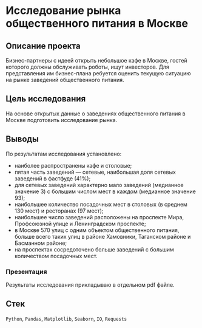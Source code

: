 # Исследование рынка общественного питания в Москве

## Описание проекта
Бизнес-партнеры с идеей открыть небольшое кафе в Москве, гостей которого должны обслуживать роботы, ищут инвесторов. Для представления им бизнес-плана ребуется оценить текущую ситуацию на рынке заведений общественного питания.

## Цель исследования
На основе открытых данные о заведениях общественного питания в Москве подготовить исследование рынка.

## Выводы
По результатам исследования установлено:
* наиболее распространены кафе и столовые;
* пятая часть заведений — сетевые, наибольшая доля сетевых заведений в фастфуде (41%);
* для сетевых заведений характерно мало заведений (медианное значение 3) с большим числом мест в каждом (медианное значение 93);
* наибольшее количество посадочных мест в столовых (в среднем 130 мест) и ресторанах (97 мест);
* наибольшее число заведений расположены на проспекте Мира, Профсоюзной улице и Ленинградском проспекте;
* в Москве 570 улиц с одним объектом общественного питания, больше всего таких улиц в районе Хамовники, Таганском районе и Басманном районе;
* на проспектах сосредоточено больше заведений с большим количеством посадочных мест.

### Презентация
Результаты исследования прикладываю в отдельном pdf файле.

## Стек
`Python`, `Pandas`, `Matplotlib`, `Seaborn`, `IO`, `Requests`
